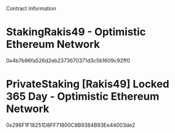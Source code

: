 Contract Information

# StakingRakis49 - Optimistic Ethereum Network

0x4b7b96fa526d2eb2373670371d3c5b1609c92ff0

# PrivateStaking [Rakis49] Locked 365 Day - Optimistic Ethereum Network

0x296F1F18251D8FF71800C8B9384B93Ee44003de2
